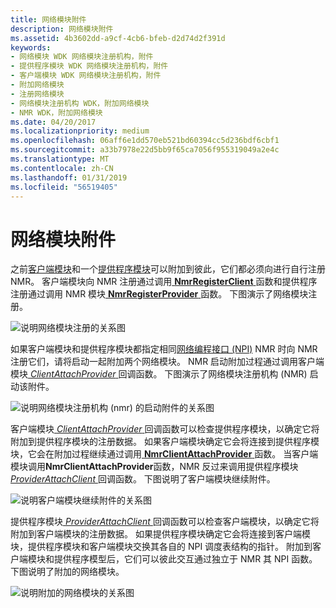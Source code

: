 ```yaml
---
title: 网络模块附件
description: 网络模块附件
ms.assetid: 4b3602dd-a9cf-4cb6-bfeb-d2d74d2f391d
keywords:
- 网络模块 WDK 网络模块注册机构，附件
- 提供程序模块 WDK 网络模块注册机构，附件
- 客户端模块 WDK 网络模块注册机构，附件
- 附加网络模块
- 注册网络模块
- 网络模块注册机构 WDK，附加网络模块
- NMR WDK，附加网络模块
ms.date: 04/20/2017
ms.localizationpriority: medium
ms.openlocfilehash: 06aff6e1dd570eb521bd60394cc5d236bdf6cbf1
ms.sourcegitcommit: a33b7978e22d5bb9f65ca7056f955319049a2e4c
ms.translationtype: MT
ms.contentlocale: zh-CN
ms.lasthandoff: 01/31/2019
ms.locfileid: "56519405"
---
```

# <a name="network-module-attachment"></a>网络模块附件


之前[客户端模块](client-module.md)和一个[提供程序模块](provider-module.md)可以附加到彼此，它们都必须向进行自行注册 NMR。 客户端模块向 NMR 注册通过调用[ **NmrRegisterClient** ](https://msdn.microsoft.com/library/windows/hardware/ff568782)函数和提供程序注册通过调用 NMR 模块[ **NmrRegisterProvider** ](https://msdn.microsoft.com/library/windows/hardware/ff568784)函数。 下图演示了网络模块注册。

![说明网络模块注册的关系图](images/nmrattach1.png)

如果客户端模块和提供程序模块都指定相同[网络编程接口 (NPI)](network-programming-interface.md) NMR 时向 NMR 注册它们，请将启动一起附加两个网络模块。 NMR 启动附加过程通过调用客户端模块[ *ClientAttachProvider* ](https://msdn.microsoft.com/library/windows/hardware/ff544903)回调函数。 下图演示了网络模块注册机构 (NMR) 启动该附件。

![说明网络模块注册机构 (nmr) 的启动附件的关系图](images/nmrattach2.png)

客户端模块[ *ClientAttachProvider* ](https://msdn.microsoft.com/library/windows/hardware/ff544903)回调函数可以检查提供程序模块，以确定它将附加到提供程序模块的注册数据。 如果客户端模块确定它会将连接到提供程序模块，它会在附加过程继续通过调用[ **NmrClientAttachProvider** ](https://msdn.microsoft.com/library/windows/hardware/ff568770)函数。 当客户端模块调用**NmrClientAttachProvider**函数，NMR 反过来调用提供程序模块[ *ProviderAttachClient* ](https://msdn.microsoft.com/library/windows/hardware/ff570395)回调函数。 下图说明了客户端模块继续附件。

![说明客户端模块继续附件的关系图](images/nmrattach3.png)

提供程序模块[ *ProviderAttachClient* ](https://msdn.microsoft.com/library/windows/hardware/ff570395)回调函数可以检查客户端模块，以确定它将附加到客户端模块的注册数据。 如果提供程序模块确定它会将连接到客户端模块，提供程序模块和客户端模块交换其各自的 NPI 调度表结构的指针。 附加到客户端模块和提供程序模型后，它们可以彼此交互通过独立于 NMR 其 NPI 函数。 下图说明了附加的网络模块。

![说明附加的网络模块的关系图](images/nmrattach4.png)
